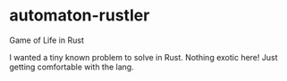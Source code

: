 # automaton-rustler
Game of Life in Rust

I wanted a tiny known problem to solve in Rust. Nothing exotic here! Just getting comfortable with the lang.
